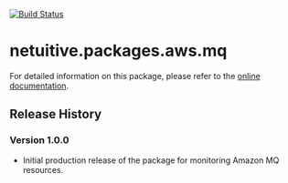 [![Build Status](https://travis-ci.org/netuitive-community-packages/netuitive-packages-aws-mq.svg?branch=master)](https://travis-ci.org/netuitive-community-packages/netuitive-packages-aws-mq)
# netuitive.packages.aws.mq

For detailed information on this package, please refer to the [online documentation](https://help.netuitive.com/Content/Integrations/aws.htm).

## Release History

### Version 1.0.0

* Initial production release of the package for monitoring Amazon MQ resources.
